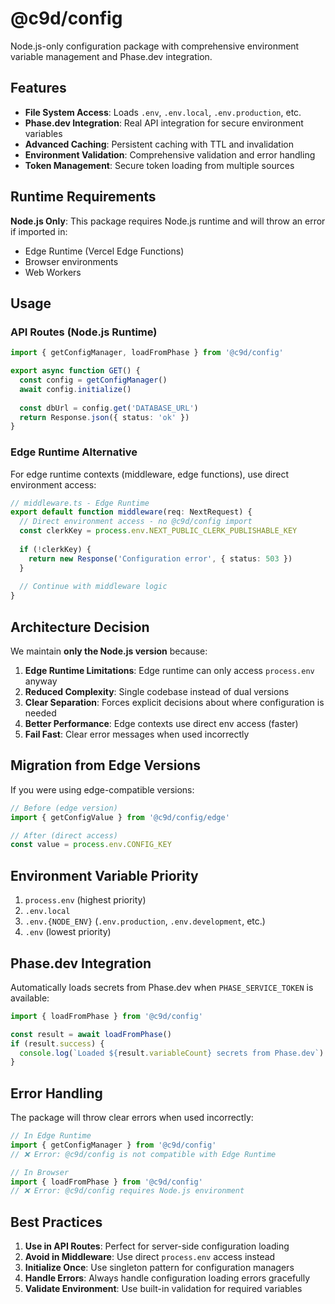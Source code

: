 # @c9d/config

Node.js-only configuration package with comprehensive environment variable management and Phase.dev integration.

## Features

- **File System Access**: Loads `.env`, `.env.local`, `.env.production`, etc.
- **Phase.dev Integration**: Real API integration for secure environment variables
- **Advanced Caching**: Persistent caching with TTL and invalidation
- **Environment Validation**: Comprehensive validation and error handling
- **Token Management**: Secure token loading from multiple sources

## Runtime Requirements

**Node.js Only**: This package requires Node.js runtime and will throw an error if imported in:
- Edge Runtime (Vercel Edge Functions)
- Browser environments
- Web Workers

## Usage

### API Routes (Node.js Runtime)
```typescript
import { getConfigManager, loadFromPhase } from '@c9d/config'

export async function GET() {
  const config = getConfigManager()
  await config.initialize()
  
  const dbUrl = config.get('DATABASE_URL')
  return Response.json({ status: 'ok' })
}
```

### Edge Runtime Alternative
For edge runtime contexts (middleware, edge functions), use direct environment access:

```typescript
// middleware.ts - Edge Runtime
export default function middleware(req: NextRequest) {
  // Direct environment access - no @c9d/config import
  const clerkKey = process.env.NEXT_PUBLIC_CLERK_PUBLISHABLE_KEY
  
  if (!clerkKey) {
    return new Response('Configuration error', { status: 503 })
  }
  
  // Continue with middleware logic
}
```

## Architecture Decision

We maintain **only the Node.js version** because:

1. **Edge Runtime Limitations**: Edge runtime can only access `process.env` anyway
2. **Reduced Complexity**: Single codebase instead of dual versions
3. **Clear Separation**: Forces explicit decisions about where configuration is needed
4. **Better Performance**: Edge contexts use direct env access (faster)
5. **Fail Fast**: Clear error messages when used incorrectly

## Migration from Edge Versions

If you were using edge-compatible versions:

```typescript
// Before (edge version)
import { getConfigValue } from '@c9d/config/edge'

// After (direct access)
const value = process.env.CONFIG_KEY
```

## Environment Variable Priority

1. `process.env` (highest priority)
2. `.env.local`
3. `.env.{NODE_ENV}` (`.env.production`, `.env.development`, etc.)
4. `.env` (lowest priority)

## Phase.dev Integration

Automatically loads secrets from Phase.dev when `PHASE_SERVICE_TOKEN` is available:

```typescript
import { loadFromPhase } from '@c9d/config'

const result = await loadFromPhase()
if (result.success) {
  console.log(`Loaded ${result.variableCount} secrets from Phase.dev`)
}
```

## Error Handling

The package will throw clear errors when used incorrectly:

```typescript
// In Edge Runtime
import { getConfigManager } from '@c9d/config'
// ❌ Error: @c9d/config is not compatible with Edge Runtime

// In Browser
import { loadFromPhase } from '@c9d/config'  
// ❌ Error: @c9d/config requires Node.js environment
```

## Best Practices

1. **Use in API Routes**: Perfect for server-side configuration loading
2. **Avoid in Middleware**: Use direct `process.env` access instead
3. **Initialize Once**: Use singleton pattern for configuration managers
4. **Handle Errors**: Always handle configuration loading errors gracefully
5. **Validate Environment**: Use built-in validation for required variables